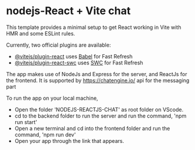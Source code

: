 # nodejs-React + Vite chat

This template provides a minimal setup to get React working in Vite with HMR and some ESLint rules.

Currently, two official plugins are available:

- [@vitejs/plugin-react](https://github.com/vitejs/vite-plugin-react/blob/main/packages/plugin-react/README.md) uses [Babel](https://babeljs.io/) for Fast Refresh
- [@vitejs/plugin-react-swc](https://github.com/vitejs/vite-plugin-react-swc) uses [SWC](https://swc.rs/) for Fast Refresh

The app makes use of NodeJs and Express for the server, and ReactJs for the frontend.
It is supported by https://chatengine.io/ api for the messaging part

To run the app on your local machine,
- Open the folder 'NODEJS-REACTJS-CHAT' as root folder on VScode.
- cd to the backend folder to run the server and run the command, 'npm run start'
- Open a new terminal and cd into the frontend folder and run the command, 'npm run dev'
- Open your app through the link that appears.
